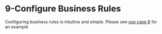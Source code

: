 # 9-Configure Business Rules
Configuring business rules is intuitive and simple. Please see [use case 8](https://github.com/jamesnyika/SNOWUseCases/blob/master/8-Human%20Task%20Assignment.md) for an example
